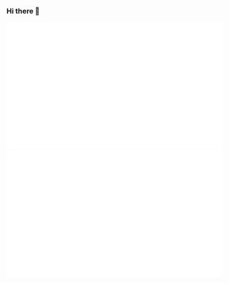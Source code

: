 ### Hi there 👋

![](https://github.com/tripincloud/github-stats/blob/master/generated/overview.svg)
![](https://github.com/tripincloud/github-stats/blob/master/generated/languages.svg)

<!--
**tripincloud/tripincloud** is a ✨ _special_ ✨ repository because its `README.md` (this file) appears on your GitHub profile.


